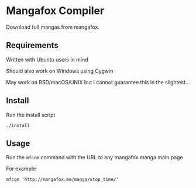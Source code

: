 # Mangafox Compiler

Download full mangas from mangafox.

## Requirements

Written with Ubuntu users in mind

Should also work on Windows using Cygwin

May work on BSD/macOS/UNIX but I cannot guarantee this in the slightest...

## Install

Run the install script

	./install

## Usage

Run the `mfcom` command with the URL to any mangafox manga main page

For example

	mfcom 'http://mangafox.me/manga/stop_time/'
